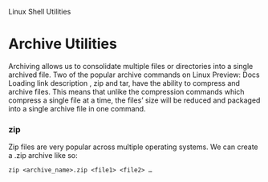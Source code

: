 
Linux Shell Utilities

# Archive Utilities

Archiving allows us to consolidate multiple files or directories into a single archived file. Two of the popular archive commands on 
Linux
Preview: Docs Loading link description
, zip and tar, have the ability to compress and archive files. This means that unlike the compression commands which compress a single file at a time, the files’ size will be reduced and packaged into a single archive file in one command.

### zip

Zip files are very popular across multiple operating systems. We can create a .zip archive like so:

```
zip <archive_name>.zip <file1> <file2> …


```
